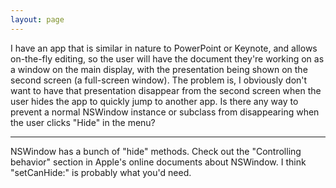 ```yaml
---
layout: page
---
```


I have an app that is similar in nature to PowerPoint or Keynote, and allows on-the-fly editing, so the user will have the document they're working on as a window on the main display, with the presentation being shown on the second screen (a full-screen window). The problem is, I obviously don't want to have that presentation disappear from the second screen when the user hides the app to quickly jump to another app. Is there any way to prevent a normal NSWindow instance or subclass from disappearing when the user clicks "Hide" in the menu?

----

NSWindow has a bunch of "hide" methods.  Check out the "Controlling behavior" section in Apple's online documents about NSWindow.  I think "setCanHide:" is probably what you'd need.
